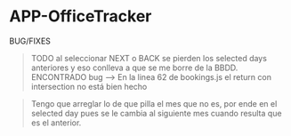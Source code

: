 # APP-OfficeTracker


BUG/FIXES

> TODO al seleccionar NEXT o BACK se pierden los selected days anteriores y eso conlleva a que se me borre de la BBDD.
ENCONTRADO bug --> En la linea 62 de bookings.js el return con intersection no está bien hecho

> Tengo que arreglar lo de que pilla el mes que no es, por ende en el selected day pues se le cambia al siguiente mes cuando resulta que es el anterior.
